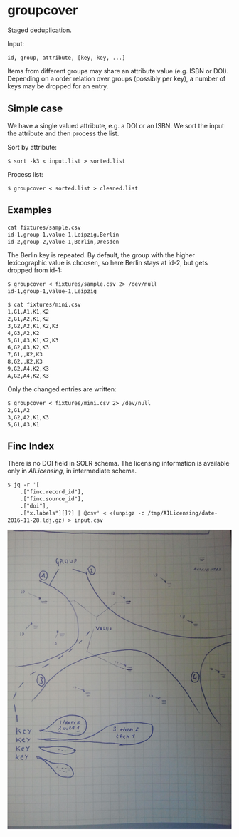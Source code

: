 groupcover
==========

Staged deduplication.

Input:

```
id, group, attribute, [key, key, ...]
```

Items from different groups may share an attribute value (e.g. ISBN or DOI).
Depending on a order relation over groups (possibly per key), a number of keys
may be dropped for an entry.

Simple case
-----------

We have a single valued attribute, e.g. a DOI or an ISBN. We sort the input
the attribute and then process the list.

Sort by attribute:

```shell
$ sort -k3 < input.list > sorted.list
```

Process list:

```shell
$ groupcover < sorted.list > cleaned.list
```

Examples
--------

```shell
cat fixtures/sample.csv
id-1,group-1,value-1,Leipzig,Berlin
id-2,group-2,value-1,Berlin,Dresden
```

The Berlin key is repeated. By default, the group with the higher lexicographic value is choosen, so here Berlin
stays at id-2, but gets dropped from id-1:

```shell
$ groupcover < fixtures/sample.csv 2> /dev/null
id-1,group-1,value-1,Leipzig
```

```shell
$ cat fixtures/mini.csv
1,G1,A1,K1,K2
2,G1,A2,K1,K2
3,G2,A2,K1,K2,K3
4,G3,A2,K2
5,G1,A3,K1,K2,K3
6,G2,A3,K2,K3
7,G1,,K2,K3
8,G2,,K2,K3
9,G2,A4,K2,K3
A,G2,A4,K2,K3
```

Only the changed entries are written:

```shell
$ groupcover < fixtures/mini.csv 2> /dev/null
2,G1,A2
3,G2,A2,K1,K3
5,G1,A3,K1
```

Finc Index
----------

There is no DOI field in SOLR schema. The licensing information is available
only in *AILicensing*, in intermediate schema.

```shell
$ jq -r '[
    .["finc.record_id"],
    .["finc.source_id"],
    .["doi"],
    .["x.labels"][]?] | @csv' < <(unpigz -c /tmp/AILicensing/date-2016-11-28.ldj.gz) > input.csv
```

![](sketch.jpg)
